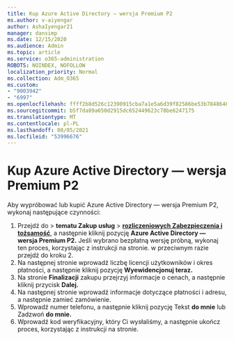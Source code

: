 ```yaml
---
title: Kup Azure Active Directory — wersja Premium P2
ms.author: v-aiyengar
author: AshaIyengar21
manager: dansimp
ms.date: 12/15/2020
ms.audience: Admin
ms.topic: article
ms.service: o365-administration
ROBOTS: NOINDEX, NOFOLLOW
localization_priority: Normal
ms.collection: Adm_O365
ms.custom:
- "9003942"
- "6997"
ms.openlocfilehash: ffff2b8d526c12390915cba7a1e5a6d39f82586be53b7848646bd8ab8f17a426
ms.sourcegitcommit: b5f7da89a650d2915dc652449623c78be6247175
ms.translationtype: MT
ms.contentlocale: pl-PL
ms.lasthandoff: 08/05/2021
ms.locfileid: "53996676"
---
```

# <a name="buy-azure-active-directory-premium-p2"></a>Kup Azure Active Directory — wersja Premium P2

Aby wypróbować lub kupić Azure Active Directory — wersja Premium P2, wykonaj następujące czynności:

1. Przejdź do  >  **tematu Zakup usług**  >  [**rozliczeniowych Zabezpieczenia i tożsamość**](https://go.microsoft.com/fwlink/?linkid=2131946), a następnie kliknij pozycję **Azure Active Directory — wersja Premium P2.**
Jeśli wybrano bezpłatną wersję próbną, wykonaj ten proces, korzystając z instrukcji na stronie. w przeciwnym razie przejdź do kroku 2.
1. Na następnej stronie wprowadź liczbę licencji użytkowników i okres płatności, a następnie kliknij pozycję **Wyewidencjonuj teraz.**
1. Na stronie **Finalizacji** zakupu przejrzyj informacje o cenach, a następnie kliknij przycisk **Dalej.**
1. Na następnej stronie wprowadź informacje dotyczące płatności i adresu, a następnie zamieć zamówienie.
1. Wprowadź numer telefonu, a następnie kliknij pozycję Tekst **do mnie** lub Zadzwoń **do mnie.**
1. Wprowadź kod weryfikacyjny, który Ci wysłaliśmy, a następnie ukończ proces, korzystając z instrukcji na stronie.

